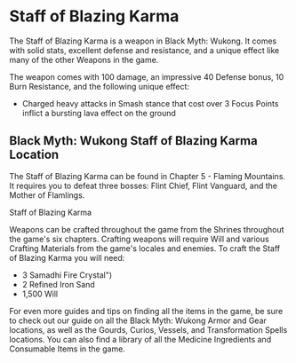 # Staff of Blazing Karma

The Staff of Blazing Karma is a weapon in Black Myth: Wukong. It comes with solid stats, excellent defense and resistance, and a unique effect like many of the other Weapons in the game. 

The weapon comes with 100 damage, an impressive 40 Defense bonus, 10 Burn Resistance, and the following unique effect: 

  * Charged heavy attacks in Smash stance that cost over 3 Focus Points inflict a bursting lava effect on the ground

## Black Myth: Wukong Staff of Blazing Karma Location

The Staff of Blazing Karma can be found in Chapter 5 - Flaming Mountains. It requires you to defeat three bosses: Flint Chief, Flint Vanguard, and the Mother of Flamlings. 

Staff of Blazing Karma

Weapons can be crafted throughout the game from the Shrines throughout the game's six chapters. Crafting weapons will require Will and various Crafting Materials from the game's locales and enemies. To craft the Staff of Blazing Karma you will need: 

  * 3 Samadhi Fire Crystal")
  * 2 Refined Iron Sand
  * 1,500 Will

For even more guides and tips on finding all the items in the game, be sure to check out our guide on all the Black Myth: Wukong Armor and Gear locations, as well as the Gourds, Curios, Vessels, and Transformation Spells locations. You can also find a library of all the Medicine Ingredients and Consumable Items in the game.